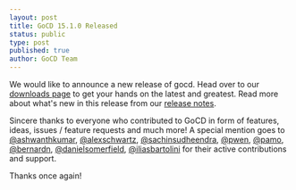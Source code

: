 ```yaml
---
layout: post
title: GoCD 15.1.0 Released
status: public
type: post
published: true
author: GoCD Team
---
```


We would like to announce a new release of gocd. Head over to our [downloads page](http://www.go.cd/download/) to get your hands on the latest and greatest. Read more about what's new in this release from our [release notes](http://www.go.cd/releases/#latest).

Sincere thanks to everyone who contributed to GoCD in form of features, ideas, issues / feature requests and much more! A special mention goes to [@ashwanthkumar](https://github.com/ashwanthkumar), [@alexschwartz](https://github.com/alexschwartz), [@sachinsudheendra](https://github.com/sachinsudheendra), [@pwen](https://github.com/pwen), [@pamo](https://github.com/pamo), [@bernardn](https://github.com/bernardn), [@danielsomerfield](https://github.com/danielsomerfield), [@iliasbartolini](https://github.com/iliasbartolini) for their active contributions and support.

Thanks once again!
